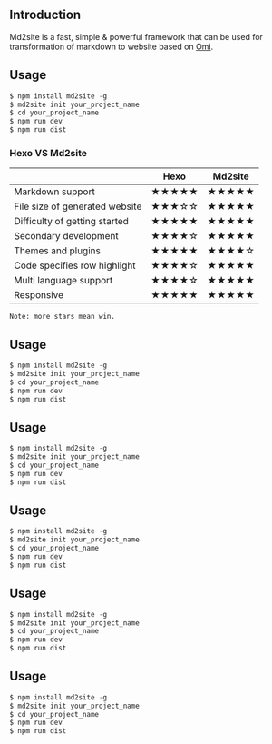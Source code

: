 ## Introduction 

Md2site is a fast, simple & powerful framework that can be used for transformation of markdown to website based on [Omi](https://github.com/AlloyTeam/omi).

## Usage

``` js
$ npm install md2site -g
$ md2site init your_project_name
$ cd your_project_name
$ npm run dev
$ npm run dist
```

### Hexo VS Md2site

|    | Hexo        | Md2site  |
| ------------- |:-------------:|:-----:|
| Markdown support | ★★★★★| ★★★★★ |
| File size of generated website | ★★★☆☆   |   ★★★★★ |
| Difficulty of getting started  | ★★★★★| ★★★★★ |
|  Secondary development | ★★★★☆     |   ★★★★★ |
| Themes and plugins  | ★★★★★     |   ★★★★☆ |
| Code specifies row highlight | ★★★★☆    |   ★★★★★ |
| Multi language support | ★★★★☆    |   ★★★★★ |
| Responsive | ★★★★★    |   ★★★★★ |

    Note: more stars mean win.



## Usage

``` js
$ npm install md2site -g
$ md2site init your_project_name
$ cd your_project_name
$ npm run dev
$ npm run dist
```



## Usage

``` js
$ npm install md2site -g
$ md2site init your_project_name
$ cd your_project_name
$ npm run dev
$ npm run dist
```




## Usage

``` js
$ npm install md2site -g
$ md2site init your_project_name
$ cd your_project_name
$ npm run dev
$ npm run dist
```


## Usage

``` js
$ npm install md2site -g
$ md2site init your_project_name
$ cd your_project_name
$ npm run dev
$ npm run dist
```


## Usage

``` js
$ npm install md2site -g
$ md2site init your_project_name
$ cd your_project_name
$ npm run dev
$ npm run dist
```
